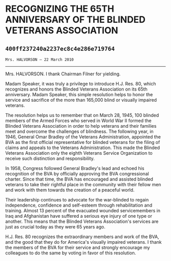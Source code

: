 # RECOGNIZING THE 65TH ANNIVERSARY OF THE BLINDED VETERANS ASSOCIATION
## `400ff237240a2237ec8c4e286e719764`
`Mrs. HALVORSON — 22 March 2010`

---


Mrs. HALVORSON. I thank Chairman Filner for yielding.

Madam Speaker, it was truly a privilege to introduce H.J. Res. 80, 
which recognizes and honors the Blinded Veterans Association on its 
65th anniversary. Madam Speaker, this simple resolution helps to honor 
the service and sacrifice of the more than 165,000 blind or visually 
impaired veterans.

The resolution helps us to remember that on March 28, 1945, 100 
blinded members of the Armed Forces who served in World War II formed 
the Blinded Veterans Association in order to help veterans and their 
families meet and overcome the challenges of blindness. The following 
year, in 1946, General Omar Bradley of the Veterans Administration, 
appointed the BVA as the first official representative for blinded 
veterans for the filing of claims and appeals to the Veterans 
Administration. This made the Blinded Veterans Association only the 
eighth Veterans Service Organization to receive such distinction and 
responsibility.

In 1958, Congress followed General Bradley's lead and echoed his 
recognition of the BVA by officially approving the BVA congressional 
charter. Since that time, the BVA has encouraged and assisted blinded 
veterans to take their rightful place in the community with their 
fellow men and work with them towards the creation of a peaceful world.



Their leadership continues to advocate for the war-blinded to regain 
independence, confidence and self-esteem through rehabilitation and 
training. Almost 13 percent of the evacuated wounded servicemembers in 
Iraq and Afghanistan have suffered a serious eye injury of one type or 
another. This means that the Blinded Veterans Association's services 
are just as crucial today as they were 65 years ago.

H.J. Res. 80 recognizes the extraordinary members and work of the 
BVA, and the good that they do for America's visually impaired 
veterans. I thank the members of the BVA for their service and strongly 
encourage my colleagues to do the same by voting in favor of this 
resolution.